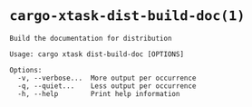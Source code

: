 # `cargo-xtask-dist-build-doc(1)`

```test
Build the documentation for distribution

Usage: cargo xtask dist-build-doc [OPTIONS]

Options:
  -v, --verbose...  More output per occurrence
  -q, --quiet...    Less output per occurrence
  -h, --help        Print help information
```
